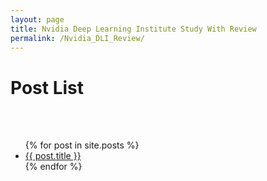 ```yaml
---
layout: page
title: Nvidia Deep Learning Institute Study With Review
permalink: /Nvidia_DLI_Review/
---
```



<h1>Post List</h1><br /><br />

<ul>
  {% for post in site.posts %}
    <li>
      <a href="{{ post.url }}">{{ post.title }}</a>
    </li>
  {% endfor %}
</ul>
